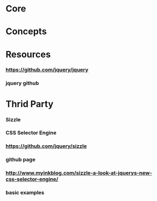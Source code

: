 # Core
# Concepts
# Resources
### https://github.com/jquery/jquery
### jquery github
# Thrid Party
### Sizzle
### CSS Selector Engine
### https://github.com/jquery/sizzle
### github page
### http://www.myinkblog.com/sizzle-a-look-at-jquerys-new-css-selector-engine/
### basic examples
